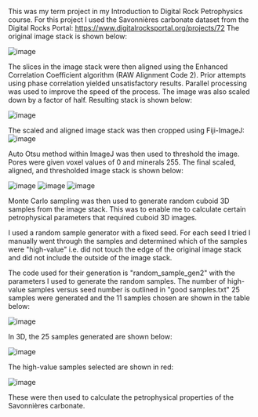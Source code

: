 This was my term project in my Introduction to Digital Rock Petrophysics course.
For this project I used the Savonnières carbonate dataset from the Digital Rocks Portal:
https://www.digitalrocksportal.org/projects/72
The original image stack is shown below:

![image](https://github.com/user-attachments/assets/7174f098-4a48-4f7d-833a-198e552773f3)

The slices in the image stack were then aligned using the Enhanced Correlation Coefficient algorithm (RAW Alignment Code 2). 
Prior attempts using phase correlation yielded unsatisfactory results.
Parallel processing was used to improve the speed of the process.
The image was also scaled down by a factor of half.
Resulting stack is shown below:

![image](https://github.com/user-attachments/assets/30b41282-fd97-4da5-9664-9a75a005b67a)

The scaled and aligned image stack was then cropped using Fiji-ImageJ:
![image](https://github.com/user-attachments/assets/2e06af59-b987-49d1-92e8-5d32e36aa430)

Auto Otsu method within ImageJ was then used to threshold the image. Pores were given voxel values of 0 and minerals 255.
The final scaled, aligned, and thresholded image stack is shown below:

![image](https://github.com/user-attachments/assets/8c016561-35e1-49a5-b25d-5e4d9e1f2236)
![image](https://github.com/user-attachments/assets/f7159a1e-259e-4662-b97a-57ea9f6bd939)
![image](https://github.com/user-attachments/assets/1e0bbbac-9990-4a20-a09c-92d38a10005a)

Monte Carlo sampling was then used to generate random cuboid 3D samples from the image stack.
This was to enable me to calculate certain petrophysical parameters that required cuboid 3D images.

I used a random sample generator with a fixed seed.
For each seed I tried I manually went through the samples and determined which of the samples were
"high-value" i.e. did not touch the edge of the original image stack and did not include the 
outside of the image stack.

The code used for their generation is "random_sample_gen2" with the parameters I used to generate the random samples.
The number of high-value samples versus seed number is outlined in "good samples.txt"
25 samples were generated and the 11 samples chosen are shown in the table below:

![image](https://github.com/user-attachments/assets/4edc8c17-afb6-4a1b-974d-e2e052b0c16c)

In 3D, the 25 samples generated are shown below:

![image](https://github.com/user-attachments/assets/a9e7a156-a1a3-436b-861c-f80f2c6fc1cc)

The high-value samples selected are shown in red:

![image](https://github.com/user-attachments/assets/c9fe1701-81a5-492e-9117-998eb9ddc9b4)

These were then used to calculate the petrophysical properties of the Savonnières carbonate.
